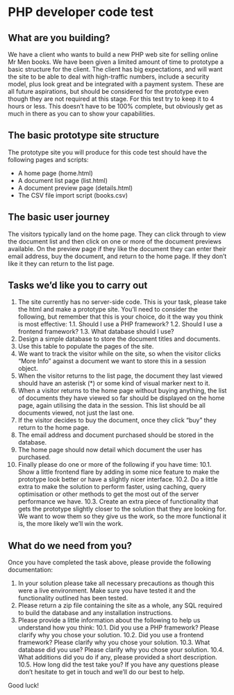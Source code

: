 # PHP developer code test

## What are you building?
We have a client who wants to build a new PHP web site for selling online Mr Men books. We have been given a limited amount of time to prototype a basic structure for the client. 
The client has big expectations, and will want the site to be able to deal with high-traffic numbers, include a security model, plus look great and be integrated with a payment system. These are all future aspirations, but should be considered for the prototype even though they are not required at this stage.
For this test try to keep it to 4 hours or less. This doesn’t have to be 100% complete, but obviously get as much in there as you can to show your capabilities.

## The basic prototype site structure
The prototype site you will produce for this code test should have the following pages and scripts:
* A home page (home.html)
* A document list page (list.html)
* A document preview page (details.html)
* The CSV file import script (books.csv)

## The basic user journey 
The visitors typically land on the home page. They can click through to view the document list and then click on one or more of the document previews available. On the preview page if they like the document they can enter their email address, buy the document, and return to the home page. If they don’t like it they can return to the list page.

## Tasks we’d like you to carry out
1. The site currently has no server-side code. This is your task, please take the html and make a prototype site. You’ll need to consider the following, but remember that this is your choice, do it the way you think is most effective:
  1.1. Should I use a PHP framework?
  1.2. Should I use a frontend framework?
  1.3. What database should I use?
2. Design a simple database to store the document titles and documents.
3. Use this table to populate the pages of the site.
4. We want to track the visitor while on the site, so when the visitor clicks “More Info” against a document we want to store this in a session object.
5. When the visitor returns to the list page, the document they last viewed should have an asterisk (*) or some kind of visual marker next to it.
6. When a visitor returns to the home page without buying anything, the list of documents they have viewed so far should be displayed on the home page, again utilising the data in the session. This list should be all documents viewed, not just the last one.
7. If the visitor decides to buy the document, once they click “buy” they return to the home page.
8. The email address and document purchased should be stored in the database.
9. The home page should now detail which document the user has purchased.
10. Finally please do one or more of the following if you have time:
  10.1. Show a little frontend flare by adding in some nice feature to make the prototype look better or have a slightly nicer interface.
  10.2. Do a little extra to make the solution to perform faster, using caching, query optimisation or other methods to get the most out of the server performance we have.
  10.3. Create an extra piece of functionality that gets the prototype slightly closer to the solution that they are looking for. We want to wow them so they give us the work, so the more functional it is, the more likely we’ll win the work.

## What do we need from you?
Once you have completed the task above, please provide the following documentation:
1. In your solution please take all necessary precautions as though this were a live environment. Make sure you have tested it and the functionality outlined has been tested.
2. Please return a zip file containing the site as a whole, any SQL required to build the database and any installation instructions. 
3. Please provide a little information about the following to help us understand how you think:
  10.1. Did you use a PHP framework? Please clarify why you chose your solution.
  10.2. Did you use a frontend framework? Please clarify why you chose your solution.
  10.3. What database did you use? Please clarify why you chose your solution.
  10.4. What additions did you do if any, please provided a short description.
  10.5. How long did the test take you?
If you have any questions please don’t hesitate to get in touch and we’ll do our best to help.

Good luck!



